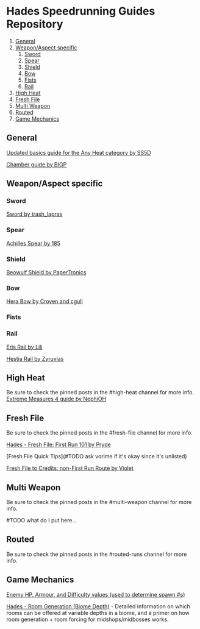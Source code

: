 # Hades Speedrunning Guides Repository
1. [General](#general)
2. [Weapon/Aspect specific](#aspect)
    1. [Sword](#sword)
    2. [Spear](#spear)
    3. [Shield](#shield)
    4. [Bow](#bow)
    5. [Fists](#fists)
    6. [Rail](#rail)
3. [High Heat](#heat)
4. [Fresh File](#ff)
5. [Multi Weapon](#multi)
6. [Routed](#routed)
7. [Game Mechanics](#mechanics)

## General<a name="general"/>
[Updated basics guide for the Any Heat category by SS5D](https://docs.google.com/document/d/16aaLsNytmQFv9JCJN4huTzGqQAREDGezD_fkQe5b4Ms/edit)

[Chamber guide by BIGP](https://discord.com/channels/523766637212598276/523766792963751936/928436377983545354)


## Weapon/Aspect specific<a name="aspect"/>
### Sword<a name="sword"/>
[Sword by trash_lapras](https://docs.google.com/document/d/1GvdbSS3DrM0LHzZWWmWHt15Z87LFNUf-xUmH1_BMLps/edit?usp=sharing)

### Spear<a name="spear"/>
[Achilles Spear by 185](https://docs.google.com/document/d/1eAOEli9KqJOVyPD7U-6D1o1yZx1tDMQWLDcMJr8G84E/edit)

### Shield<a name="shield"/>
[Beowulf Shield by PaperTronics](https://docs.google.com/document/d/1H7EOP28oyu6t8KrBEfnrN-dQc6H_ssvAyYz3C1O2JOI/edit)

### Bow<a name="bow"/>
[Hera Bow by Croven and cgull](https://docs.google.com/document/d/1IHgXN-_iYn3G2BWUJ05GSi0Qm4j4FsE0yPNM3stKpOE/edit)

### Fists<a name="fists"/>

### Rail<a name="rail"/>
[Eris Rail by Lili](https://www.hades-guides.ovh/index.php/eris-rail-guide/)

[Hestia Rail by Zyruvias](https://docs.google.com/document/d/1019DSLlyHwg7_oIiN3Il-NUYdHEbl783G7ZvstFSCD4/edit?usp=sharing)

## High Heat<a name="heat"/>
Be sure to check the pinned posts in the #high-heat channel for more info.
[Extreme Measures 4 guide by NephiOH](https://docs.google.com/document/d/126vagPhjSWQMR1x8O9tJT3neweSTdUUfw2pNVjqX7lU/edit#)

## Fresh File<a name="ff"/>
Be sure to check the pinned posts in the #fresh-file channel for more info.

[Hades - Fresh File: First Run 101 by Pryde](https://www.youtube.com/watch?v=cXTIPUfkGR0)

[Fresh File Quick Tips](#TODO ask vorime if it's okay since it's unlisted)

[Fresh File to Credits: non-First Run Route by Violet](https://docs.google.com/document/d/1IhDH49Oez8_-fqI7wtZj-TIRjSdmgq_ZcABNJjW_EJs/edit?usp=sharing)

## Multi Weapon<a name="Multi"/>
Be sure to check the pinned posts in the #multi-weapon channel for more info.

#TODO what do I put here...

## Routed<a name="routed"/>
Be sure to check the pinned posts in the #routed-runs channel for more info.

## Game Mechanics<a name="mechanics"/>

[Enemy HP, Armour, and Difficulty values (used to determine spawn #s)](https://docs.google.com/spreadsheets/d/1M8uSUx4vW6TZHHb8z7SbGL4uWxcME7aB3LAIikfpmoM)

[Hades - Room Generation (Biome Depth)](https://docs.google.com/document/d/e/2PACX-1vSl9RGGyPbNqCnTLymtrjMTgj7GHwE5RFgKflncW_IXkALnzzzawtNdne5hhMDPM7SNN9I9Nhi-s2YK/pub) - Detailed information on which rooms can be offered at variable depths in a biome, and a primer on how room generation + room forcing for midshops/midbosses works.

